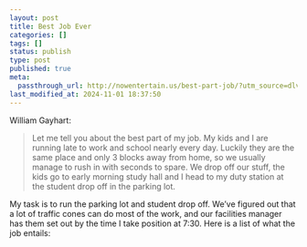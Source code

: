 ```yaml
---
layout: post
title: Best Job Ever
categories: []
tags: []
status: publish
type: post
published: true
meta:
  passthrough_url: http://nowentertain.us/best-part-job/?utm_source=dlvr.it&utm_medium=twitter
last_modified_at: 2024-11-01 18:37:50
---
```


William Gayhart:


>Let me tell you about the best part of my job. My kids and I are running late to work and school nearly every day. Luckily they are the same place and only 3 blocks away from home, so we usually manage to rush in with seconds to spare. We drop off our stuff, the kids go to early morning study hall and I head to my duty station at the student drop off in the parking lot.
  
  
My task is to run the parking lot and student drop off. We’ve figured out that a lot of traffic cones can do most of the work, and our facilities manager has them set out by the time I take position at 7:30. Here is a list of what the job entails:
